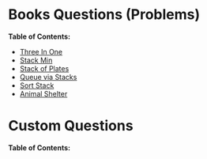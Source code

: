 # Books Questions (Problems)
**Table of Contents:**
  
  * [Three In One](/Stacks%20and%20Queue/ThreeInOne/ThreeInOne.md)
  * [Stack Min](/Stacks%20and%20Queue/Stack%20Min/StackMin.md)
  * [Stack of Plates](/Stacks%20and%20Queue/Stack%20of%20Plates/StackofPlates.md)
  * [Queue via Stacks](/Stacks%20and%20Queue/Queue%20via%20Stacks/QueueviaStacks.md)
  * [Sort Stack](/Stacks%20and%20Queue/Sort%20Stack/Sort%20Stack.md)
  * [Animal Shelter](/Stacks%20and%20Queue/Animal%20Shelter/Animal%20Shelter.md)
  
# Custom Questions
**Table of Contents:**

